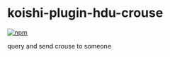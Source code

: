 # koishi-plugin-hdu-crouse

[![npm](https://img.shields.io/npm/v/koishi-plugin-hdu-crouse?style=flat-square)](https://www.npmjs.com/package/koishi-plugin-hdu-crouse)

query and send crouse to someone
